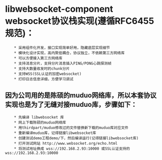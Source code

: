 # libwebsocket-component websocket协议栈实现(遵循RFC6455规范)：
		* 采用组件化开发，接口实现简单好用，隐藏底层实现细节
		* 模块化设计实现，高内聚低耦合，协议独立，不依赖第三方网络库
		* 可以方便接入第三方网络库
		* 支持消息分片，支持分片消息插入PING/PONG心跳探测帧
		* 支持大数量收发时的chunk分片
		* 支持WSS(SSL认证的加密websocket)
		* 打印日志信息详细，方便学习调试



## 因为公司用的是陈硕的muduo网络库，所以本套协议实现也是为了无缝对接muduo库，步骤如下：
		
		* 先编译 libwebsocket 库
		* 网上下载陈硕的muduo网络库
		* 用thirdpart/muduo修改过的文件替换新下载的muduo库对应文件
		* 重新编译muduo库，记得链接libwebsocket库
		* 创建测试demo工程demo/下，然后编译运行(记得链接libwebsocket库)
		* 打开测试网站 http://www.websocket.org/echo.html
		* 将测试地址换成 wss://192.168.2.93:10000 或SSL认证支持的 wss://192.168.2.93:10000 

